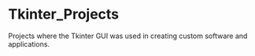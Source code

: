 # Tkinter_Projects
Projects where the Tkinter GUI was used in creating custom software and applications.
